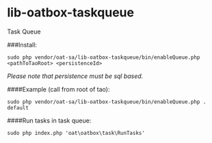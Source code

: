 # lib-oatbox-taskqueue
Task Queue

###Install:
```
sudo php vendor/oat-sa/lib-oatbox-taskqueue/bin/enableQueue.php <pathToTaoRoot> <persistenceId>
```
_Please note that persistence must be sql based._

####Example (call from root of tao):
```
sudo php vendor/oat-sa/lib-oatbox-taskqueue/bin/enableQueue.php . default
```

####Run tasks in task queue:
```
sudo php index.php 'oat\oatbox\task\RunTasks'
```